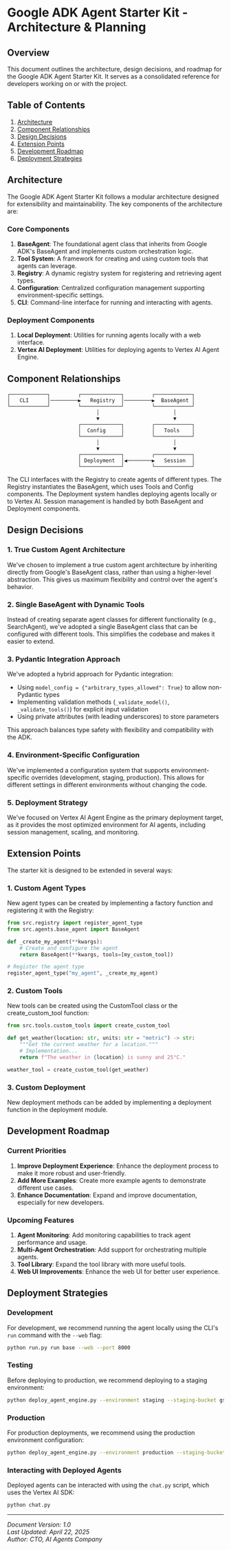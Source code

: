 # Google ADK Agent Starter Kit - Architecture & Planning

## Overview

This document outlines the architecture, design decisions, and roadmap for the Google ADK Agent Starter Kit. It serves as a consolidated reference for developers working on or with the project.

## Table of Contents

1. [Architecture](#architecture)
2. [Component Relationships](#component-relationships)
3. [Design Decisions](#design-decisions)
4. [Extension Points](#extension-points)
5. [Development Roadmap](#development-roadmap)
6. [Deployment Strategies](#deployment-strategies)

## Architecture

The Google ADK Agent Starter Kit follows a modular architecture designed for extensibility and maintainability. The key components of the architecture are:

### Core Components

1. **BaseAgent**: The foundational agent class that inherits from Google ADK's BaseAgent and implements custom orchestration logic.
2. **Tool System**: A framework for creating and using custom tools that agents can leverage.
3. **Registry**: A dynamic registry system for registering and retrieving agent types.
4. **Configuration**: Centralized configuration management supporting environment-specific settings.
5. **CLI**: Command-line interface for running and interacting with agents.

### Deployment Components

1. **Local Deployment**: Utilities for running agents locally with a web interface.
2. **Vertex AI Deployment**: Utilities for deploying agents to Vertex AI Agent Engine.

## Component Relationships

```
┌────────────┐         ┌─────────────┐         ┌────────────┐
│   CLI      │─────────▶   Registry  │─────────▶  BaseAgent │
└────────────┘         └─────────────┘         └────────────┘
                             │                        │
                             ▼                        ▼
                       ┌─────────────┐         ┌────────────┐
                       │  Config     │         │   Tools    │
                       └─────────────┘         └────────────┘
                             │                        │
                             ▼                        ▼
                       ┌─────────────┐         ┌────────────┐
                       │ Deployment  │◀────────▶   Session  │
                       └─────────────┘         └────────────┘
```

The CLI interfaces with the Registry to create agents of different types. The Registry instantiates the BaseAgent, which uses Tools and Config components. The Deployment system handles deploying agents locally or to Vertex AI. Session management is handled by both BaseAgent and Deployment components.

## Design Decisions

### 1. True Custom Agent Architecture

We've chosen to implement a true custom agent architecture by inheriting directly from Google's BaseAgent class, rather than using a higher-level abstraction. This gives us maximum flexibility and control over the agent's behavior.

### 2. Single BaseAgent with Dynamic Tools

Instead of creating separate agent classes for different functionality (e.g., SearchAgent), we've adopted a single BaseAgent class that can be configured with different tools. This simplifies the codebase and makes it easier to extend.

### 3. Pydantic Integration Approach

We've adopted a hybrid approach for Pydantic integration:

- Using `model_config = {"arbitrary_types_allowed": True}` to allow non-Pydantic types
- Implementing validation methods (`_validate_model()`, `_validate_tools()`) for explicit input validation
- Using private attributes (with leading underscores) to store parameters

This approach balances type safety with flexibility and compatibility with the ADK.

### 4. Environment-Specific Configuration

We've implemented a configuration system that supports environment-specific overrides (development, staging, production). This allows for different settings in different environments without changing the code.

### 5. Deployment Strategy

We've focused on Vertex AI Agent Engine as the primary deployment target, as it provides the most optimized environment for AI agents, including session management, scaling, and monitoring.

## Extension Points

The starter kit is designed to be extended in several ways:

### 1. Custom Agent Types

New agent types can be created by implementing a factory function and registering it with the Registry:

```python
from src.registry import register_agent_type
from src.agents.base_agent import BaseAgent

def _create_my_agent(**kwargs):
    # Create and configure the agent
    return BaseAgent(**kwargs, tools=[my_custom_tool])

# Register the agent type
register_agent_type("my_agent", _create_my_agent)
```

### 2. Custom Tools

New tools can be created using the CustomTool class or the create_custom_tool function:

```python
from src.tools.custom_tools import create_custom_tool

def get_weather(location: str, units: str = "metric") -> str:
    """Get the current weather for a location."""
    # Implementation...
    return f"The weather in {location} is sunny and 25°C."

weather_tool = create_custom_tool(get_weather)
```

### 3. Custom Deployment

New deployment methods can be added by implementing a deployment function in the deployment module.

## Development Roadmap

### Current Priorities

1. **Improve Deployment Experience**: Enhance the deployment process to make it more robust and user-friendly.
2. **Add More Examples**: Create more example agents to demonstrate different use cases.
3. **Enhance Documentation**: Expand and improve documentation, especially for new developers.

### Upcoming Features

1. **Agent Monitoring**: Add monitoring capabilities to track agent performance and usage.
2. **Multi-Agent Orchestration**: Add support for orchestrating multiple agents.
3. **Tool Library**: Expand the tool library with more useful tools.
4. **Web UI Improvements**: Enhance the web UI for better user experience.

## Deployment Strategies

### Development

For development, we recommend running the agent locally using the CLI's `run` command with the `--web` flag:

```bash
python run.py run base --web --port 8000
```

### Testing

Before deploying to production, we recommend deploying to a staging environment:

```bash
python deploy_agent_engine.py --environment staging --staging-bucket gs://your-staging-bucket
```

### Production

For production deployments, we recommend using the production environment configuration:

```bash
python deploy_agent_engine.py --environment production --staging-bucket gs://your-production-bucket
```

### Interacting with Deployed Agents

Deployed agents can be interacted with using the `chat.py` script, which uses the Vertex AI SDK:

```bash
python chat.py
```

---

*Document Version: 1.0*  
*Last Updated: April 22, 2025*  
*Author: CTO, AI Agents Company* 